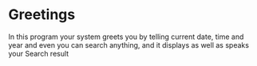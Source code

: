 # Greetings
In this program your system greets you by telling current date, time and year and even you can search anything, and it displays as well as speaks your Search result
